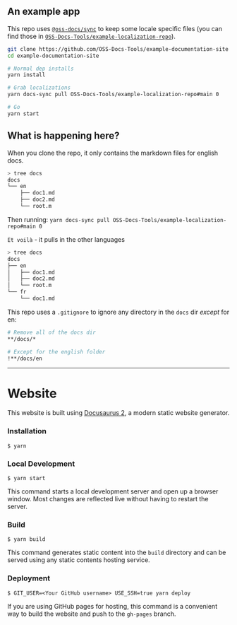 ## An example app

This repo uses [`@oss-docs/sync`](https://www.npmjs.com/package/@oss-docs/sync) to keep some locale specific files (you can find those in [`OSS-Docs-Tools/example-localization-repo`](https://github.com/OSS-Docs-Tools/example-localization-repo)).

```sh
git clone https://github.com/OSS-Docs-Tools/example-documentation-site
cd example-documentation-site

# Normal dep installs
yarn install

# Grab localizations
yarn docs-sync pull OSS-Docs-Tools/example-localization-repo#main 0

# Go
yarn start
```

## What is happening here?

When you clone the repo, it only contains the markdown files for english docs.

```sh
> tree docs
docs
└── en
    ├── doc1.md
    ├── doc2.md
    └── root.m
```

Then running: `yarn docs-sync pull OSS-Docs-Tools/example-localization-repo#main 0`

`Et voilà` - it pulls in the other languages

```sh
> tree docs
docs
├── en
│   ├── doc1.md
│   ├── doc2.md
│   └── root.m
└── fr
    └── doc1.md
```

This repo uses a `.gitignore` to ignore any directory in the `docs` dir _except_ for en:

```sh
# Remove all of the docs dir
**/docs/*

# Except for the english folder
!**/docs/en
```

----

# Website

This website is built using [Docusaurus 2](https://v2.docusaurus.io/), a modern static website generator.

### Installation

```
$ yarn
```

### Local Development

```
$ yarn start
```

This command starts a local development server and open up a browser window. Most changes are reflected live without having to restart the server.

### Build

```
$ yarn build
```

This command generates static content into the `build` directory and can be served using any static contents hosting service.

### Deployment

```
$ GIT_USER=<Your GitHub username> USE_SSH=true yarn deploy
```

If you are using GitHub pages for hosting, this command is a convenient way to build the website and push to the `gh-pages` branch.
